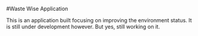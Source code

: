 #Waste Wise Application

This is an application built focusing on improving the environment status.
It is still under development however.
But yes, still working on it.
